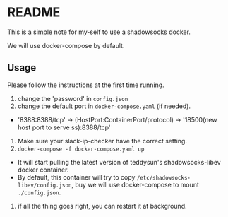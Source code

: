 # README

This is a simple note for my-self to use a shadowsocks docker.

We will use docker-compose by default.

## Usage

Please follow the instructions at the first time running.
1. change the 'password' in `config.json`
1. change the default port in `docker-compose.yaml` (if needed).
  - '8388:8388/tcp' -> (HostPort:ContainerPort/protocol) -> '18500(new host port to serve ss):8388/tcp'
1. Make sure your slack-ip-checker have the correct setting.
1. `docker-compose -f docker-compose.yaml up`
  - It will start pulling the latest version of teddysun's shadowsocks-libev docker container.
  - By default, this container will try to copy `/etc/shadowsocks-libev/config.json`, buy we will use docker-compose to mount `./config.json`.
1. if all the thing goes right, you can restart it at background.


